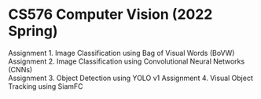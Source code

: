 # CS576 Computer Vision (2022 Spring)

Assignment 1. Image Classification using Bag of Visual Words (BoVW) \
Assignment 2. Image Classification using Convolutional Neural Networks (CNNs) \
Assignment 3. Object Detection using YOLO v1 
Assignment 4. Visual Object Tracking using SiamFC 
